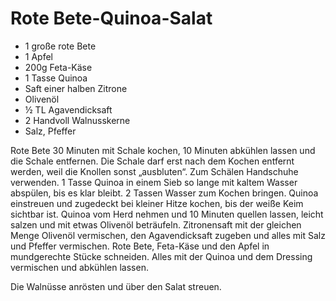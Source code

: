 ﻿# Rote Bete-Quinoa-Salat

- 1 große rote Bete
- 1 Apfel
- 200g Feta-Käse
- 1 Tasse Quinoa
- Saft einer halben Zitrone
- Olivenöl
- ½ TL Agavendicksaft
- 2 Handvoll Walnusskerne
- Salz, Pfeffer

Rote Bete 30 Minuten mit Schale kochen, 10 Minuten abkühlen lassen und die Schale entfernen. Die Schale darf erst nach dem Kochen entfernt werden, weil die Knollen sonst „ausbluten“. Zum Schälen Handschuhe verwenden.
1 Tasse Quinoa in einem Sieb so lange mit kaltem Wasser abspülen, bis es klar bleibt.
2 Tassen Wasser zum Kochen bringen.
Quinoa einstreuen und zugedeckt bei kleiner Hitze kochen, bis der weiße Keim sichtbar ist.
Quinoa vom Herd nehmen und 10 Minuten quellen lassen, leicht salzen und mit etwas Olivenöl beträufeln.
Zitronensaft mit der gleichen Menge Olivenöl vermischen, den Agavendicksaft zugeben und alles mit Salz und Pfeffer vermischen.
Rote Bete, Feta-Käse und den Apfel in mundgerechte Stücke schneiden.
Alles mit der Quinoa und dem Dressing vermischen und abkühlen lassen.

Die Walnüsse anrösten und über den Salat streuen.

